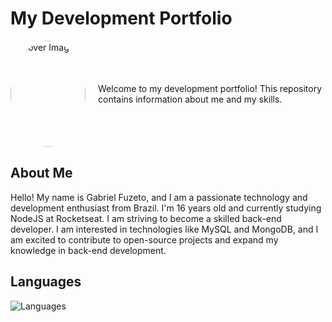 # My Development Portfolio

<div style="display: flex; align-items: center;">
  <img src="https://6530c2eda83e446ecd80c0cf--luminous-tarsier-caed98.netlify.app/feitan-removebg-preview.png" alt="Cover Image" width="120" height="170" style="border-radius: 50%; margin-right: 20px;">
  <p>Welcome to my development portfolio! This repository contains information about me and my skills.</p>
</div>

## About Me

Hello! My name is Gabriel Fuzeto, and I am a passionate technology and development enthusiast from Brazil. I'm 16 years old and currently studying NodeJS at Rocketseat. I am striving to become a skilled back-end developer. I am interested in technologies like MySQL and MongoDB, and I am excited to contribute to open-source projects and expand my knowledge in back-end development.

## Languages
![Languages](https://github-readme-stats.vercel.app/api/top-langs/?username=fuzetoo&layout=normal)
